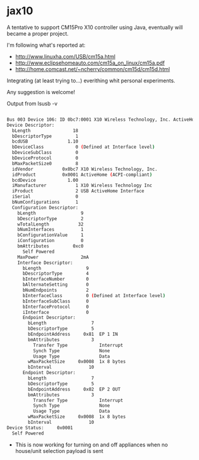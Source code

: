 jax10
=====

A tentative to support CM15Pro X10 controller using Java, eventually will became a proper project.

I'm following what's reported at:  
 * http://www.linuxha.com/USB/cm15a.html  
 * http://www.eclipsehomeauto.com/cm15a_on_linux/cm15a.pdf  
 * http://home.comcast.net/~ncherry/common/cm15d/cm15d.html  

Integrating (at least trying to...) everithing whit personal experiments.

Any suggestion is welcome!

Output from lsusb -v

```bash

Bus 003 Device 106: ID 0bc7:0001 X10 Wireless Technology, Inc. ActiveHome (ACPI-compliant)
Device Descriptor:
  bLength                18
  bDescriptorType         1
  bcdUSB               1.10
  bDeviceClass            0 (Defined at Interface level)
  bDeviceSubClass         0 
  bDeviceProtocol         0 
  bMaxPacketSize0         8
  idVendor           0x0bc7 X10 Wireless Technology, Inc.
  idProduct          0x0001 ActiveHome (ACPI-compliant)
  bcdDevice            1.00
  iManufacturer           1 X10 Wireless Technology Inc
  iProduct                2 USB ActiveHome Interface
  iSerial                 0 
  bNumConfigurations      1
  Configuration Descriptor:
    bLength                 9
    bDescriptorType         2
    wTotalLength           32
    bNumInterfaces          1
    bConfigurationValue     1
    iConfiguration          0 
    bmAttributes         0xc0
      Self Powered
    MaxPower                2mA
    Interface Descriptor:
      bLength                 9
      bDescriptorType         4
      bInterfaceNumber        0
      bAlternateSetting       0
      bNumEndpoints           2
      bInterfaceClass         0 (Defined at Interface level)
      bInterfaceSubClass      0 
      bInterfaceProtocol      0 
      iInterface              0 
      Endpoint Descriptor:
        bLength                 7
        bDescriptorType         5
        bEndpointAddress     0x81  EP 1 IN
        bmAttributes            3
          Transfer Type            Interrupt
          Synch Type               None
          Usage Type               Data
        wMaxPacketSize     0x0008  1x 8 bytes
        bInterval              10
      Endpoint Descriptor:
        bLength                 7
        bDescriptorType         5
        bEndpointAddress     0x02  EP 2 OUT
        bmAttributes            3
          Transfer Type            Interrupt
          Synch Type               None
          Usage Type               Data
        wMaxPacketSize     0x0008  1x 8 bytes
        bInterval              10
Device Status:     0x0001
  Self Powered
```

 * This is now working for turning on and off appliances when no house/unit selection payload is sent
